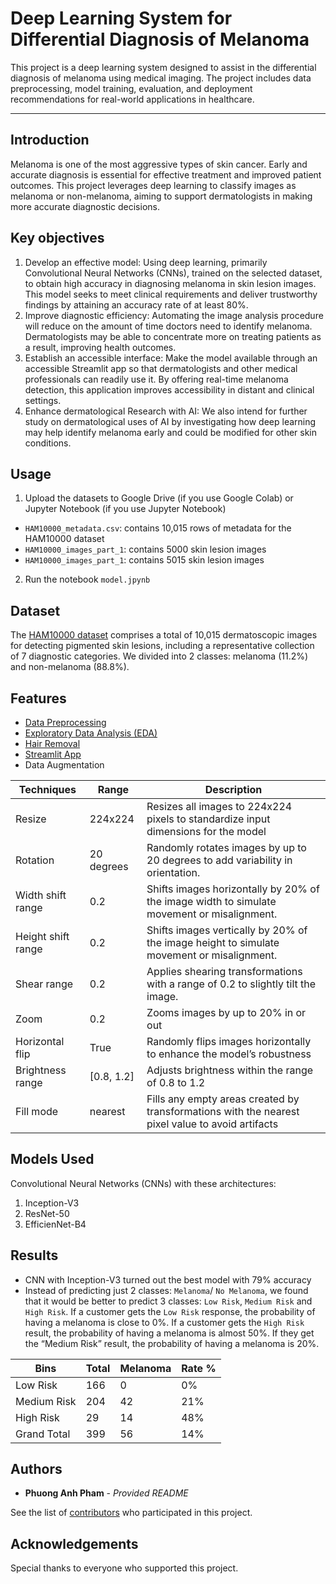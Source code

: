 # **Deep Learning System for Differential Diagnosis of Melanoma**
This project is a deep learning system designed to assist in the differential diagnosis of melanoma using medical imaging. The project includes data preprocessing, model training, evaluation, and deployment recommendations for real-world applications in healthcare.

---

## **Introduction**

Melanoma is one of the most aggressive types of skin cancer. Early and accurate diagnosis is essential for effective treatment and improved patient outcomes. This project leverages deep learning to classify images as melanoma or non-melanoma, aiming to support dermatologists in making more accurate diagnostic decisions.



## **Key objectives**

1.	Develop an effective model: Using deep learning, primarily Convolutional Neural Networks (CNNs), trained on the selected dataset, to obtain high accuracy in diagnosing melanoma in skin lesion images. This model seeks to meet clinical requirements and deliver trustworthy findings by attaining an accuracy rate of at least 80%.
2.	Improve diagnostic efficiency: Automating the image analysis procedure will reduce on the amount of time doctors need to identify melanoma. Dermatologists may be able to concentrate more on treating patients as a result, improving health outcomes.
3.	Establish an accessible interface: Make the model available through an accessible Streamlit app so that dermatologists and other medical professionals can readily use it. By offering real-time melanoma detection, this application improves accessibility in distant and clinical settings.
4.	Enhance dermatological Research with AI: We also intend for further study on dermatological uses of AI by investigating how deep learning may help identify melanoma early and could be modified for other skin conditions.



## **Usage**

1. Upload the datasets to Google Drive (if you use Google Colab) or Jupyter Notebook (if you use Jupyter Notebook)

  - `HAM10000_metadata.csv`: contains 10,015 rows of metadata for the HAM10000 dataset
  - `HAM10000_images_part_1`: contains 5000 skin lesion images
  - `HAM10000_images_part_1`: contains 5015 skin lesion images
2. Run the notebook `model.jpynb`



## **Dataset**

The [HAM10000 dataset](https://www.kaggle.com/datasets/kmader/skin-cancer-mnist-ham10000) comprises a total of 10,015 dermatoscopic images for detecting pigmented skin lesions, including a representative collection of 7 diagnostic categories. We divided into 2 classes: melanoma (11.2%) and non-melanoma (88.8%).



## **Features**

- [Data Preprocessing](Data%20Preprocessing%20and%20EDA.ipynb)
- [Exploratory Data Analysis (EDA)](Data%20Preprocessing%20and%20EDA.ipynb)
- [Hair Removal](Hair%20Removal.jpynb)
- [Streamlit App](https://dlsd-melanoma-detection.streamlit.app/)
- Data Augmentation

| Techniques         | Range             | Description                                                                 |
|--------------------|-------------------|-----------------------------------------------------------------------------|
| Resize             | 224x224           | Resizes all images to 224x224 pixels to standardize input dimensions for the model |
| Rotation           | 20 degrees        | Randomly rotates images by up to 20 degrees to add variability in orientation. |
| Width shift range  | 0.2               | Shifts images horizontally by 20% of the image width to simulate movement or misalignment. |
| Height shift range | 0.2               | Shifts images vertically by 20% of the image height to simulate movement or misalignment. |
| Shear range        | 0.2               | Applies shearing transformations with a range of 0.2 to slightly tilt the image. |
| Zoom               | 0.2               | Zooms images by up to 20% in or out                                        |
| Horizontal flip    | True              | Randomly flips images horizontally to enhance the model’s robustness        |
| Brightness range   | [0.8, 1.2]        | Adjusts brightness within the range of 0.8 to 1.2                           |
| Fill mode          | nearest           | Fills any empty areas created by transformations with the nearest pixel value to avoid artifacts |



## **Models Used** 

Convolutional Neural Networks (CNNs) with these architectures:
1. Inception-V3
2. ResNet-50
3. EfficienNet-B4


## **Results**
- CNN with Inception-V3 turned out the best model with 79% accuracy
- Instead of predicting just 2 classes: `Melanoma`/ `No Melanoma`, we found that it would be better to predict 3 classes: `Low Risk`, `Medium Risk` and  `High Risk`. If a customer gets the  `Low Risk` response, the probability of having a melanoma is close to 0%. If a customer gets the `High Risk` result, the probability of having a melanoma is almost 50%. If they get the “Medium Risk” result, the probability of having a melanoma is 20%.


| Bins        | Total | Melanoma | Rate % |
|-------------|-------|----------|--------|
| Low Risk    | 166   | 0        | 0%     |
| Medium Risk | 204   | 42       | 21%    |
| High Risk   | 29    | 14       | 48%    |
| Grand Total | 399   | 56       | 14%    |


## Authors
- **Phuong Anh Pham** - *Provided README*

See the list of [contributors](CONTRIBUTORS.md) who participated in this project.

## **Acknowledgements**
Special thanks to everyone who supported this project. 


